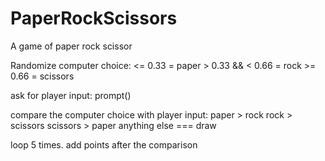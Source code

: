 # PaperRockScissors
A game of paper rock scissor

Randomize computer choice:
    <= 0.33 = paper
    > 0.33 && < 0.66 = rock
    >= 0.66 = scissors

ask for player input:
    prompt()

compare the computer choice with player input:
    paper > rock
    rock > scissors
    scissors > paper
    anything else === draw

loop 5 times. add points after the comparison